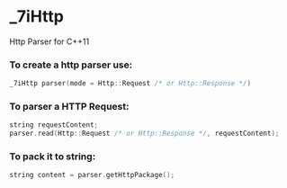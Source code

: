 # _7iHttp
Http Parser for C++11

### To create a http parser use:
``` c++
_7iHttp parser(mode = Http::Request /* or Http::Response */)
```

### To parser a HTTP Request:
``` c++
string requestContent;
parser.read(Http::Request /* or Http::Response */, requestContent);
```

### To pack it to string:
``` c++
string content = parser.getHttpPackage();
```
